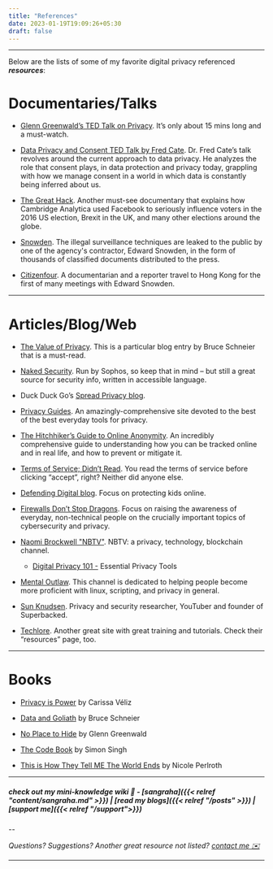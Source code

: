 ```yaml
---
title: "References"
date: 2023-01-19T19:09:26+05:30
draft: false
---
```


---
Below are the lists of some of my favorite digital privacy referenced ***resources***:

# Documentaries/Talks
- [Glenn Greenwald’s TED Talk on Privacy](https://www.ted.com/talks/glenn_greenwald_why_privacy_matters). It’s only about 15 mins long and a must-watch.

- [Data Privacy and Consent TED Talk by Fred Cate](https://www.ted.com/talks/fred_cate_privacy_and_consent). Dr. Fred Cate’s talk revolves around the current approach to data privacy. He analyzes the role that consent plays, in data protection and privacy today, grappling with how we manage consent in a world in which data is constantly being inferred about us.

- [The Great Hack](https://www.netflix.com/Title/80117542). Another must-see documentary that explains how Cambridge Analytica used Facebook to seriously influence voters in the 2016 US election, Brexit in the UK, and many other elections around the globe.

- [Snowden](https://libremdb.pussthecat.org/title/tt3774114). The illegal surveillance techniques are leaked to the public by one of the agency's contractor, Edward Snowden, in the form of thousands of classified documents distributed to the press.

- [Citizenfour](https://libremdb.pussthecat.org/title/tt4044364). A documentarian and a reporter travel to Hong Kong for the first of many meetings with Edward Snowden.

---

# Articles/Blog/Web

- [The Value of Privacy](https://www.schneier.com/blog/archives/2006/05/the_value_of_pr.html). This is a particular blog entry by Bruce Schneier that is a must-read.

- [Naked Security](https://nakedsecurity.sophos.com/). Run by Sophos, so keep that in mind – but still a great source for security info, written in accessible language.

- Duck Duck Go’s [Spread Privacy blog](https://spreadprivacy.com/).

- [Privacy Guides](https://www.privacyguides.org/). An amazingly-comprehensive site devoted to the best of the best everyday tools for privacy.

- [The Hitchhiker’s Guide to Online Anonymity](https://anonymousplanet-ng.org/). An incredibly comprehensive guide to understanding how you can be tracked online and in real life, and how to prevent or mitigate it.

- [Terms of Service; Didn’t Read](https://tosdr.org/). You read the terms of service before clicking “accept”, right? Neither did anyone else.

- [Defending Digital blog](https://defendingdigital.com/). Focus on protecting kids online.

- [Firewalls Don’t Stop Dragons](https://firewallsdontstopdragons.com/podcast/). Focus on raising the awareness of everyday, non-technical people on the crucially important topics of cybersecurity and privacy. 

- [Naomi Brockwell "NBTV"](https://y.com.sb/channel/UCSuHzQ3GrHSzoBbwrIq3LLA). NBTV: a privacy, technology, blockchain channel.
    - [Digital Privacy 101 -](https://y.com.sb/watch?v=V6yu0JNNtRw) Essential Privacy Tools

- [Mental Outlaw](https://y.com.sb/channel/UC7YOGHUfC1Tb6E4pudI9STA).  This channel is dedicated to helping people become more proficient with linux, scripting, and privacy in general.

- [Sun Knudsen](https://y.com.sb/channel/UCkHN7h7CFeYL6Y1N5JcEZug).  Privacy and security researcher, YouTuber and founder of Superbacked.

- [Techlore](https://techlore.tech/). Another great site with great training and tutorials. Check their “resources” page, too.

---

# Books

- [Privacy is Power](https://www.amazon.com/Privacy-Power-Should-Take-Control/dp/1787634043) by Carissa Véliz 

- [Data and Goliath](https://www.amazon.com/Data-Goliath-Battles-Collect-Control/dp/039335217X) by Bruce Schneier 

- [No Place to Hide](https://www.amazon.com/No-Place-to-Hide/dp/1627791612) by Glenn Greenwald 

- [The Code Book](https://www.amazon.com/Code-Book-Science-Secrecy-Cryptography/dp/0385495323) by Simon Singh

-  [This is How They Tell ME The World Ends](https://www.amazon.com/This-They-Tell-World-Ends/dp/1635576059) by Nicole Perlroth

---

##### *check out my mini-knowledge wiki 📖 - [sangraha]({{< relref "content/sangraha.md" >}}) | [read my blogs]({{< relref "/posts" >}}) | [support me]({{< relref "/support">}})*

--

*Questions? Suggestions? Another great resource not listed? [contact me ✉️](mailto:hi@sidmulajkar.com)*



---